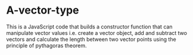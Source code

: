 # A-vector-type
This is a JavaScript code that builds a constructor function that can manipulate vector values i.e. create a vector object, add and subtract two vectors and calculate the length between two vector points using the principle of pythagoras theorem.
